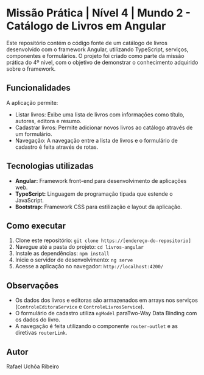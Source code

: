 # Missão Prática | Nível 4 | Mundo 2 - Catálogo de Livros em Angular

Este repositório contém o código fonte de um catálogo de livros desenvolvido com o framework Angular, utilizando TypeScript, serviços, componentes e formulários. O projeto foi criado como parte da missão prática do 4º nível, com o objetivo de demonstrar o conhecimento adquirido sobre o framework.

## Funcionalidades

A aplicação permite:

*   Listar livros: Exibe uma lista de livros com informações como título, autores, editora e resumo.
*   Cadastrar livros: Permite adicionar novos livros ao catálogo através de um formulário.
*   Navegação: A navegação entre a lista de livros e o formulário de cadastro é feita através de rotas.

## Tecnologias utilizadas

*   **Angular:** Framework front-end para desenvolvimento de aplicações web.
*   **TypeScript:** Linguagem de programação tipada que estende o JavaScript.
*   **Bootstrap:** Framework CSS para estilização e layout da aplicação.

## Como executar

1.  Clone este repositório: `git clone https://[endereço-do-repositorio]`
2.  Navegue até a pasta do projeto: `cd livros-angular`
3.  Instale as dependências: `npm install`
4.  Inicie o servidor de desenvolvimento: `ng serve`
5.  Acesse a aplicação no navegador: `http://localhost:4200/`

## Observações

*   Os dados dos livros e editoras são armazenados em arrays nos serviços (`ControleEditoraService` e `ControleLivrosService`).
*   O formulário de cadastro utiliza `ngModel` paraTwo-Way Data Binding com os dados do livro.
*   A navegação é feita utilizando o componente `router-outlet` e as diretivas `routerLink`.

## Autor
Rafael Uchôa Ribeiro

